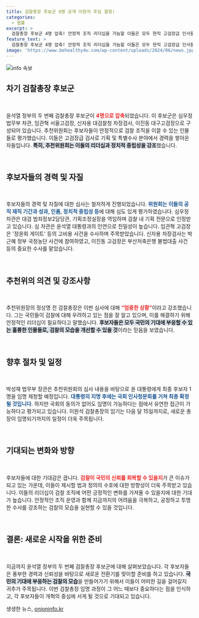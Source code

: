 ```yaml
---
title: 검찰총장 후보군 4명 공개 이원석 후임 결정!
categories:
  - 법률
excerpt: >
  검찰총장 후보군 4명 압축! 안정적 조직 리더십을 가늠할 이들은 모두 현직 고검장급 인사들. 국민의 기대를 모으는 이들의 행보, 주목해야 할 시점이다. 클릭하고 더 알아보세요!
feature_text: >
  검찰총장 후보군 4명 압축! 안정적 조직 리더십을 가늠할 이들은 모두 현직 고검장급 인사들. 국민의 기대를 모으는 이들의 행보, 주목해야 할 시점이다. 클릭하고 더 알아보세요!
image: 'https://www.behealthy4u.com/wp-content/uploads/2024/06/news.jpg'
---
```


<p><img src="https://www.behealthy4u.com/wp-content/uploads/2024/06/news.jpg" alt="info 속보" /></p>

<h2 data-ke-size="size26">차기 검찰총장 후보군</h2>

<p data-ke-size="size16">&nbsp;</p> 

<p>윤석열 정부의 두 번째 검찰총장 후보군이 <b><span style="color: #ee2323;">4명으로 압축</span></b>되었습니다. 이 후보군은 심우정 법무부 차관, 임관혁 서울고검장, 신자용 대검찰청 차장검사, 이진동 대구고검장으로 구성되어 있습니다. 추천위원회는 후보자들이 안정적으로 검찰 조직을 이끌 수 있는 인물들로 평가했습니다. 이들은 고검장급 검사로 기획 및 특별수사 분야에서 경력을 쌓아온 자들입니다. <b><span style="background-color: #21538527;">특히, 추천위원회는 이들의 리더십과 정치적 중립성을 강조</span></b>했습니다.</p>

<p data-ke-size="size16">&nbsp;</p>

<h2 data-ke-size="size26">후보자들의 경력 및 자질</h2>

<p data-ke-size="size16">&nbsp;</p> 

<p>후보자들의 경력 및 자질에 대한 심사는 철저하게 진행되었습니다. <b><span style="color: #1a5490;">위원회는 이들의 공직 재직 기간과 성과, 인품, 정치적 중립성 등</span></b>에 대해 심도 있게 평가하였습니다. 심우정 차관은 대검 범죄정보2담당관, 기획조정실장을 역임하며 검찰 내 기획 전문으로 인정받고 있습니다. 심 차관은 윤석열 대통령과의 인연으로 친밀성이 높습니다. 임관혁 고검장은 '정윤회 게이트' 등의 고비용 사건을 수사하며 주목받았습니다. 신자용 차장검사는 박근혜 정부 국정농단 사건에 참여하였고, 이진동 고검장은 부산저축은행 불법대출 사건 등의 중요한 수사를 맡았습니다.</p>

<p data-ke-size="size16">&nbsp;</p>

<h2 data-ke-size="size26">추천위의 의견 및 강조사항</h2>

<p data-ke-size="size16">&nbsp;</p> 

<p>추천위원장의 정상명 전 검찰총장은 이번 심사에 대해 <b><span style="color: #ee2323;">“엄중한 상황”</span></b>이라고 강조했습니다. 그는 국민들이 검찰에 대해 우려하고 있는 점을 잘 알고 있으며, 이를 해결하기 위해 안정적인 리더십이 필요하다고 말했습니다. <b><span style="background-color: #21538527;">후보자들은 모두 국민의 기대에 부응할 수 있는 훌륭한 인물들로, 검찰의 모습을 개선할 수 있을 것</span></b>이라는 믿음을 보였습니다.</p>

<p data-ke-size="size16">&nbsp;</p> 

<h2 data-ke-size="size26">향후 절차 및 일정</h2>

<p data-ke-size="size16">&nbsp;</p> 

<p>박성재 법무부 장관은 추천위원회의 심사 내용을 바탕으로 윤 대통령에게 최종 후보자 1명을 임명 제청할 예정입니다. <b><span style="color: #1a5490;">대통령의 지명 후에는 국회 인사청문회를 거쳐 최종 확정될 것입니다</span></b>. 하지만 국회의 동의가 없어도 임명이 가능하다는 점에서 유연한 접근이 가능하다고 평가되고 있습니다. 이원석 검찰총장의 임기는 다음 달 15일까지로, 새로운 총장이 임명되기까지의 일정이 더욱 주목됩니다. </p>

<p data-ke-size="size16">&nbsp;</p> 

<h2 data-ke-size="size26">기대되는 변화와 방향</h2>

<p data-ke-size="size16">&nbsp;</p> 

<p>후보자들에 대한 기대감은 큽니다. <b><span style="color: #ee2323;">검찰이 국민의 신뢰를 회복할 수 있을지</span></b>가 큰 이슈가 되고 있는 가운데, 이들이 제시할 법과 정의의 수호에 대한 방향성이 더욱 주목받고 있습니다. 이들의 리더십이 검찰 조직에 어떤 긍정적인 변화를 가져올 수 있을지에 대한 기대가 높습니다. 안정적인 조직 운영과 함께 지금까지의 어려움을 극복하고, 공정하고 투명한 수사를 강조하는 검찰의 모습을 실현할 수 있을 것입니다.</p>

<p data-ke-size="size16">&nbsp;</p> 

<h2 data-ke-size="size26">결론: 새로운 시작을 위한 준비</h2>

<p data-ke-size="size16">&nbsp;</p> 

<p>지금까지 윤석열 정부의 두 번째 검찰총장 후보군에 대해 살펴보았습니다. 각 후보자들은 풍부한 경력과 신뢰성을 바탕으로 새로운 전환기를 맞이할 준비를 하고 있습니다. <b><span style="background-color: #21538527;">국민의 기대에 부응하는 검찰의 모습</span></b>을 만들어가기 위해서 이들이 어떠한 길을 걸어갈지 귀추가 주목됩니다. 이번 검찰총장 임명 과정이 그 어느 때보다 중요하다는 점을 인식하고, 각 후보자들이 개혁의 중심에 서게 될 것으로 기대되고 있습니다.</p>
생생한 뉴스, <a href="https://onioninfo.kr" rel="dofollow">onioninfo.kr</a>



